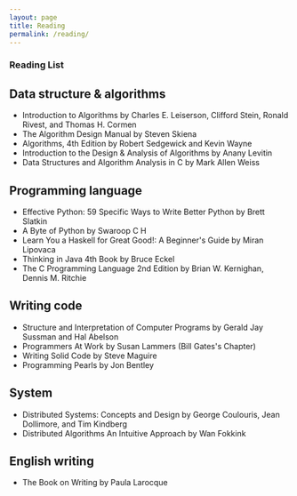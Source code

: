```yaml
---
layout: page
title: Reading
permalink: /reading/
---
```


### Reading List

## Data structure & algorithms

*   Introduction to Algorithms by Charles E. Leiserson, Clifford Stein, Ronald Rivest, and Thomas H. Cormen
*   The Algorithm Design Manual by Steven Skiena
*   Algorithms, 4th Edition by Robert Sedgewick and Kevin Wayne
*   Introduction to the Design & Analysis of Algorithms by Anany Levitin
*   Data Structures and Algorithm Analysis in C by Mark Allen Weiss

## Programming language

*   Effective Python: 59 Specific Ways to Write Better Python by Brett Slatkin
*   A Byte of Python by Swaroop C H
*   Learn You a Haskell for Great Good!: A Beginner's Guide by Miran Lipovaca
*   Thinking in Java 4th Book by Bruce Eckel
*   The C Programming Language 2nd Edition by Brian W. Kernighan, Dennis M. Ritchie

## Writing code

*   Structure and Interpretation of Computer Programs by Gerald Jay Sussman and Hal Abelson
*   Programmers At Work by Susan Lammers (Bill Gates's Chapter)
*   Writing Solid Code by Steve Maguire
*   Programming Pearls by Jon Bentley

## System

*   Distributed Systems: Concepts and Design by George Coulouris, Jean Dollimore, and Tim Kindberg
*   Distributed Algorithms An Intuitive Approach by Wan Fokkink

## English writing

*   The Book on Writing by Paula Larocque


